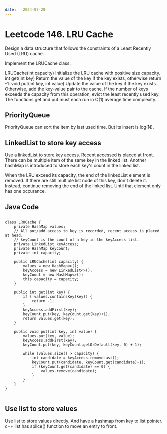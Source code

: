 ```yaml
---
date:   2024-07-28
---
```


# Leetcode 146. LRU Cache

Design a data structure that follows the constraints of a Least Recently Used (LRU) cache.

Implement the LRUCache class:

LRUCache(int capacity) Initialize the LRU cache with positive size capacity.
int get(int key) Return the value of the key if the key exists, otherwise return -1.
void put(int key, int value) Update the value of the key if the key exists. Otherwise, add the key-value pair to the cache. If the number of keys exceeds the capacity from this operation, evict the least recently used key.
The functions get and put must each run in O(1) average time complexity.

## PriorityQueue
PriorityQueue can sort the item by last used time. But its insert is log(N).

## LinkedList to store key access
Use a linkedList to store key access. Recent accessed is placed at front. There can be multiple item of the same key in the linked list. Another hashMap is introduced to store each key's count in the linked list.

When the LRU exceed its capacity, the end of the linkedList element is removed. If there are still multiple list node of this key, don't delete it. Instead, continue removing the end of the linked list. Until that element only has one occurance. 

## Java Code
<pre>
<code>
class LRUCache {
    private HashMap<Integer, Integer> values;
    // All put/add access to key is recorded, recent access is placed at head.
    // keyCount is the count of a key in the keyAccess list.
    private LinkedList<Integer> keyAccess;
    private HashMap<Integer, Integer> keyCount;
    private int capacity;

    public LRUCache(int capacity) {
        values = new HashMap<>();
        keyAccess = new LinkedList<>();
        keyCount = new HashMap<>();
        this.capacity = capacity;
    }
    
    public int get(int key) {
        if (!values.containsKey(key)) {
            return -1;
        }
        keyAccess.addFirst(key);
        keyCount.put(key, keyCount.get(key)+1);
        return values.get(key);
    }
    
    public void put(int key, int value) {
        values.put(key, value);
        keyAccess.addFirst(key);
        keyCount.put(key, keyCount.getOrDefault(key, 0) + 1);

        while (values.size() > capacity) {
            int candidate = keyAccess.removeLast();
            keyCount.put(candidate, keyCount.get(candidate)-1);
            if (keyCount.get(candidate) == 0) {
                values.remove(candidate);
            }
        }
    }
}
</code>
</pre>

## Use list to store values
Use list to store values directly. And have a hashmap from key to list pointer.
c++ list has splice() function to move an entry to front.